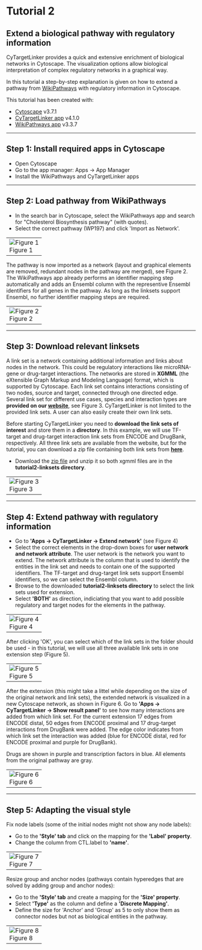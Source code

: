 # Tutorial 2
## Extend a biological pathway with regulatory information

CyTargetLinker provides a quick and extensive enrichment of biological networks in Cytoscape. The visualization options allow biological interpretation of complex regulatory networks in a graphical way.

In this tutorial a step-by-step explanation is given on how to extend a pathway from [WikiPathways](https://www.wikipathways.org) with regulatory information in Cytoscape. 

This tutorial has been created with:
* [Cytoscape](https://cytoscape.org/) v3.7.1
* [CyTargetLinker app](http://apps.cytoscape.org/apps/cytargetlinker) v4.1.0
* [WikiPathways app](http://apps.cytoscape.org/apps/wikipathways) v3.3.7

-----

## Step 1: Install required apps in Cytoscape

* Open Cytoscape
* Go to the app manager: Apps -> App Manager
* Install the WikiPathways and CyTargetLinker apps

-----

## Step 2: Load pathway from WikiPathways

* In the search bar in Cytoscape, select the WikiPathways app and search for "Cholesterol Biosynthesis pathway" (with quotes). 
* Select the correct pathway (WP197) and click 'Import as Network'.

<table>
  <tr>
    <td><img src="https://cytargetlinker.github.io/images/tutorial2/figure1.png" alt="Figure 1"/><br/>Figure 1</td>
  </tr>
</table>

The pathway is now imported as a network (layout and graphical elements are removed, redundant nodes in the pathway are merged), see Figure 2.
The WikiPathways app already performs an identifier mapping step automatically and adds an Ensembl column with the representive Ensembl identifiers for all genes in the pathway. As long as the linksets support Ensembl, no further identifier mapping steps are required.

<table>
  <tr>
    <td><img src="https://cytargetlinker.github.io/images/tutorial2/figure2.png" alt="Figure 2"/><br/>Figure 2</td>
  </tr>
</table>

-----

## Step 3: Download relevant linksets
A link set is a network containing additional information and links about nodes in the network. This could be regulatory interactions like microRNA-gene or drug-target interactions. The networks are stored in **XGMML** (the eXtensible Graph Markup and Modeling Language) format, which is supported by Cytoscape. Each link set contains interactions consisting of two nodes, source and target, connected through one directed edge. Several link set for different use cases, species and interaction types are **provided on our [website](https://cytargetlinker.github.io/pages/linksets)**, see Figure 3. CyTargetLinker is not limited to the provided link sets. A user can also easily create their own link sets.

Before starting CyTargetLinker you need to **download the link sets of interest** and store them in a **directory**. In this example, we will use TF-target and drug-target interaction link sets from ENCODE and DrugBank, respectively. All three link sets are available from the website, but for the tutorial, you can download a zip file containing both link sets from **[here](../../data/tutorial2/tutorial2-linksets.zip)**.
* Download the [zip file](../../data/tutorial2/tutorial2-linksets.zip) and unzip it so both xgmml files are in the **tutorial2-linksets directory**. 

<table>
  <tr>
    <td><img src="https://cytargetlinker.github.io/images/tutorial1/figure3.png" alt="Figure 3"/><br/>Figure 3</td>
  </tr>
</table>

-----

## Step 4: Extend pathway with regulatory information

* Go to **'Apps -> CyTargetLinker -> Extend network'** (see Figure 4)
* Select the correct elements in the drop-down boxes for **user network and network attribute**. The user network is the network you want to extend. The network attribute is the column that is used to identify the entities in the link set and needs to contain one of the supported identifiers. The TF-target and drug-target link sets support Ensembl identifiers, so we can select the Ensembl column. 
* Browse to the downloaded **tutorial2-linksets directory** to select the link sets used for extension. 
* Select **'BOTH'** as direction, indiciating that you want to add possible regulatory and target nodes for the elements in the pathway.

<table>
  <tr>
    <td><img src="https://cytargetlinker.github.io/images/tutorial2/figure4.png" alt="Figure 4"/><br/>Figure 4</td>
  </tr>
</table>

After clicking 'OK', you can select which of the link sets in the folder should be used - in this tutorial, we will use all three available link sets in one extension step (Figure 5).

<table>
  <tr>
    <td><img src="https://cytargetlinker.github.io/images/tutorial2/figure5.png" alt="Figure 5"/><br/>Figure 5</td>
  </tr>
</table>

After the extension (this might take a littel while depending on the size of the original network and link sets), the extended network is visualized in a new Cytoscape network, as shown in Figure 6. Go to **'Apps -> CyTargetLinker -> Show result panel'** to see how many interactions are added from which link set. For the current extension 17 edges from ENCODE distal, 50 edges from ENCODE proximal and 17 drug-target interactions from DrugBank were added. The edge color indicates from which link set the interaction was added (blue for ENCODE distal, red for ENCODE proximal and purple for DrugBank).

Drugs are shown in purple and transcription factors in blue. All elements from the original pathway are gray.

<table>
  <tr>
    <td><img src="https://cytargetlinker.github.io/images/tutorial2/figure6.png" alt="Figure 6"/><br/>Figure 6</td>
  </tr>
</table>

-----

## Step 5: Adapting the visual style

Fix node labels (some of the initial nodes might not show any node labels):
* Go to the **'Style' tab** and click on the mapping for the **'Label' property**.
* Change the column from CTL.label to **'name'**.

<table>
  <tr>
    <td><img src="https://cytargetlinker.github.io/images/tutorial2/figure7.png" alt="Figure 7"/><br/>Figure 7</td>
  </tr>
</table>

Resize group and anchor nodes (pathways contain hyperedges that are solved by adding group and anchor nodes):
* Go to the **'Style' tab** and create a mapping for the **'Size' property**.
* Select **'Type'** as the column and define a **'Discrete Mapping'**. 
* Define the size for 'Anchor' and 'Group' as 5 to only show them as connector nodes but not as biological entities in the pathway.


<table>
  <tr>
    <td><img src="https://cytargetlinker.github.io/images/tutorial2/figure8.png" alt="Figure 8"/><br/>Figure 8</td>
  </tr>
</table>

